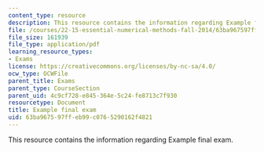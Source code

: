 ```yaml
---
content_type: resource
description: This resource contains the information regarding Example final exam.
file: /courses/22-15-essential-numerical-methods-fall-2014/63ba967597ffeb99c0765290162f4821_MIT22_15F14_final_ex.pdf
file_size: 161939
file_type: application/pdf
learning_resource_types:
- Exams
license: https://creativecommons.org/licenses/by-nc-sa/4.0/
ocw_type: OCWFile
parent_title: Exams
parent_type: CourseSection
parent_uid: 4c9cf728-e845-364e-5c24-fe8713c7f930
resourcetype: Document
title: Example final exam
uid: 63ba9675-97ff-eb99-c076-5290162f4821
---
```

This resource contains the information regarding Example final exam.